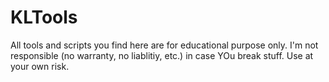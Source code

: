 # KLTools

All tools and scripts you find here are for educational purpose only. 
I'm not responsible (no warranty, no liablitiy, etc.) in case YOu break stuff. Use at your own risk. 
